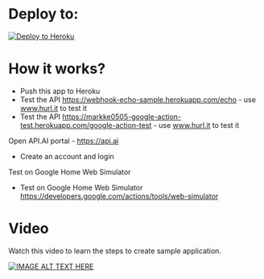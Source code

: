 # Deploy to:
[![Deploy to Heroku](https://www.herokucdn.com/deploy/button.svg)](https://heroku.com/deploy)

# How it works?
- Push this app to Heroku
- Test the API https://webhook-echo-sample.herokuapp.com/echo - use www.hurl.it to test it
- Test the API https://markke0505-google-action-test.herokuapp.com/google-action-test - use www.hurl.it to test it

Open API.AI portal - https://api.ai
- Create an account and login

Test on Google Home Web Simulator
- Test on Google Home Web Simulator https://developers.google.com/actions/tools/web-simulator

# Video
Watch this video to learn the steps to create sample application.

[![IMAGE ALT TEXT HERE](https://img.youtube.com/vi/6TQdwzztltc/0.jpg)](https://www.youtube.com/watch?v=6TQdwzztltc)
